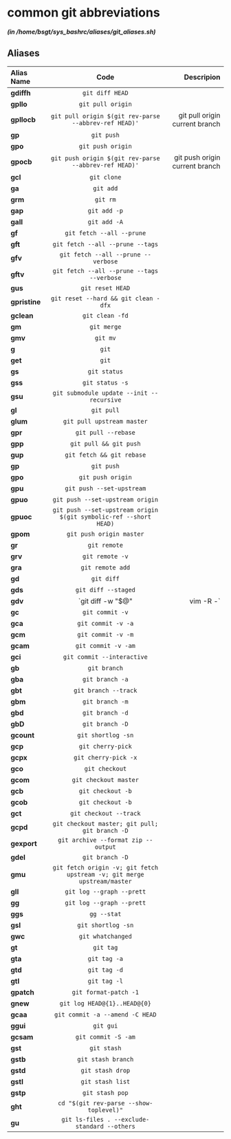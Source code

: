 
common git abbreviations
========================


***(in /home/bsgt/sys_bashrc/aliases/git_aliases.sh)***
## Aliases


| **Alias Name** | **Code** | **Descripion** |
| :------------- |:-------------:| -----:|
| **gdiffh** | `git diff HEAD` | 
| **gpllo** | `git pull origin` | 
| **gpllocb** | `git pull origin $(git rev-parse --abbrev-ref HEAD)'` |  git pull origin current branch
| **gp** | `git push` | 
| **gpo** | `git push origin` | 
| **gpocb** | `git push origin $(git rev-parse --abbrev-ref HEAD)'` |  git push origin current branch
| **gcl** | `git clone` | 
| **ga** | `git add` | 
| **grm** | `git rm` | 
| **gap** | `git add -p` | 
| **gall** | `git add -A` | 
| **gf** | `git fetch --all --prune` | 
| **gft** | `git fetch --all --prune --tags` | 
| **gfv** | `git fetch --all --prune --verbose` | 
| **gftv** | `git fetch --all --prune --tags --verbose` | 
| **gus** | `git reset HEAD` | 
| **gpristine** | `git reset --hard && git clean -dfx` | 
| **gclean** | `git clean -fd` | 
| **gm** | `git merge` | 
| **gmv** | `git mv` | 
| **g** | `git` | 
| **get** | `git` | 
| **gs** | `git status` | 
| **gss** | `git status -s` | 
| **gsu** | `git submodule update --init --recursive` | 
| **gl** | `git pull` | 
| **glum** | `git pull upstream master` | 
| **gpr** | `git pull --rebase` | 
| **gpp** | `git pull && git push` | 
| **gup** | `git fetch && git rebase` | 
| **gp** | `git push` | 
| **gpo** | `git push origin` | 
| **gpu** | `git push --set-upstream` | 
| **gpuo** | `git push --set-upstream origin` | 
| **gpuoc** | `git push --set-upstream origin $(git symbolic-ref --short HEAD)` | 
| **gpom** | `git push origin master` | 
| **gr** | `git remote` | 
| **grv** | `git remote -v` | 
| **gra** | `git remote add` | 
| **gd** | `git diff` | 
| **gds** | `git diff --staged` | 
| **gdv** | `git diff -w "$@" | vim -R -` | 
| **gc** | `git commit -v` | 
| **gca** | `git commit -v -a` | 
| **gcm** | `git commit -v -m` | 
| **gcam** | `git commit -v -am` | 
| **gci** | `git commit --interactive` | 
| **gb** | `git branch` | 
| **gba** | `git branch -a` | 
| **gbt** | `git branch --track` | 
| **gbm** | `git branch -m` | 
| **gbd** | `git branch -d` | 
| **gbD** | `git branch -D` | 
| **gcount** | `git shortlog -sn` | 
| **gcp** | `git cherry-pick` | 
| **gcpx** | `git cherry-pick -x` | 
| **gco** | `git checkout` | 
| **gcom** | `git checkout master` | 
| **gcb** | `git checkout -b` | 
| **gcob** | `git checkout -b` | 
| **gct** | `git checkout --track` | 
| **gcpd** | `git checkout master; git pull; git branch -D` | 
| **gexport** | `git archive --format zip --output` | 
| **gdel** | `git branch -D` | 
| **gmu** | `git fetch origin -v; git fetch upstream -v; git merge upstream/master` | 
| **gll** | `git log --graph --prett` | 
| **gg** | `git log --graph --prett` | 
| **ggs** | `gg --stat` | 
| **gsl** | `git shortlog -sn` | 
| **gwc** | `git whatchanged` | 
| **gt** | `git tag` | 
| **gta** | `git tag -a` | 
| **gtd** | `git tag -d` | 
| **gtl** | `git tag -l` | 
| **gpatch** | `git format-patch -1` | 
| **gnew** | `git log HEAD@{1}..HEAD@{0}` | 
| **gcaa** | `git commit -a --amend -C HEAD` | 
| **ggui** | `git gui` | 
| **gcsam** | `git commit -S -am` | 
| **gst** | `git stash` | 
| **gstb** | `git stash branch` | 
| **gstd** | `git stash drop` | 
| **gstl** | `git stash list` | 
| **gstp** | `git stash pop` | 
| **ght** | `cd "$(git rev-parse --show-toplevel)"` | 
| **gu** | `git ls-files . --exclude-standard --others` | 
